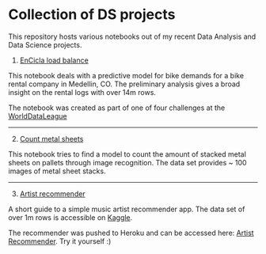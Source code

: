 # Collection of DS projects
This repository hosts various notebooks out of my recent Data Analysis and Data Science projects. <br>

1. [EnCicla load balance](https://github.com/moritzgeiger/portfolio/blob/master/EnCicla_load_balance.ipynb)

This notebook deals with a predictive model for bike demands for a bike rental company in Medellin, CO.
The preliminary analysis gives a broad insight on the rental logs with over 14m rows.

The notebook was created as part of one of four challenges at the [WorldDataLeague](https://www.worlddataleague.com/)

---------------------------------

2. [Count metal sheets](https://github.com/moritzgeiger/portfolio/blob/master/Count_metal_sheets.ipynb)

This notebook tries to find a model to count the amount of stacked metal sheets on pallets through image recognition. The data set provides ~ 100 images of metal sheet stacks.

---------------------------------

3. [Artist recommender](blob/master/Artist_recommender.ipynb)

A short guide to a simple music artist recommender app. The data set of over 1m rows is accessible on [Kaggle](https://www.kaggle.com/yamaerenay/spotify-dataset-19212020-160k-tracks).

The recommender was pushed to Heroku and can be accessed here: [Artist Recommender](https://artist-recommender.herokuapp.com/). Try it yourself :)

